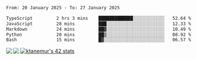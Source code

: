 <!--START_SECTION:waka-->

```txt
From: 20 January 2025 - To: 27 January 2025

TypeScript         2 hrs 3 mins    █████████████░░░░░░░░░░░░   52.64 %
JavaScript         28 mins         ███░░░░░░░░░░░░░░░░░░░░░░   12.33 %
Markdown           24 mins         ██▓░░░░░░░░░░░░░░░░░░░░░░   10.49 %
Python             20 mins         ██▒░░░░░░░░░░░░░░░░░░░░░░   08.92 %
Bash               15 mins         █▓░░░░░░░░░░░░░░░░░░░░░░░   06.57 %
```

<!--END_SECTION:waka-->
<a href="https://github.com/anuraghazra/github-readme-stats">
  <img align="left" src="https://github-readme-stats.vercel.app/api?username=Tanesan&count_private=true&show_icons=true" />
<img align="left" src="https://github-readme-stats.vercel.app/api/top-langs/?username=Tanesan" />
</a>

[![ktanemur's 42 stats](https://badge42.vercel.app/api/v2/cl1wslf6s002109l771rng2w8/stats?cursusId=21&coalitionId=62)](https://github.com/JaeSeoKim/badge42)
